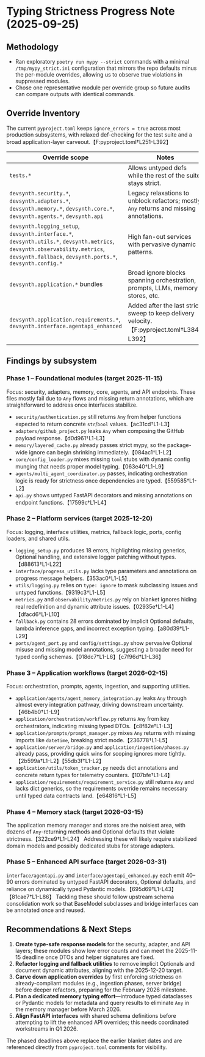 # Typing Strictness Progress Note (2025-09-25)

## Methodology
- Ran exploratory `poetry run mypy --strict` commands with a minimal `/tmp/mypy_strict.ini` configuration that mirrors the repo defaults minus the per-module overrides, allowing us to observe true violations in suppressed modules.
- Chose one representative module per override group so future audits can compare outputs with identical commands.

## Override Inventory
The current `pyproject.toml` keeps `ignore_errors = true` across most production subsystems, with relaxed def-checking for the test suite and a broad application-layer carveout.【F:pyproject.toml†L251-L392】

| Override scope | Notes |
| --- | --- |
| `tests.*` | Allows untyped defs while the rest of the suite stays strict. |
| `devsynth.security.*`, `devsynth.adapters.*`, `devsynth.memory.*`, `devsynth.core.*`, `devsynth.agents.*`, `devsynth.api` | Legacy relaxations to unblock refactors; mostly `Any` returns and missing annotations. |
| `devsynth.logging_setup`, `devsynth.interface.*`, `devsynth.utils.*`, `devsynth.metrics`, `devsynth.observability.metrics`, `devsynth.fallback`, `devsynth.ports.*`, `devsynth.config.*` | High fan-out services with pervasive dynamic patterns. |
| `devsynth.application.*` bundles | Broad ignore blocks spanning orchestration, prompts, LLMs, memory stores, etc. |
| `devsynth.application.requirements.*`, `devsynth.interface.agentapi_enhanced` | Added after the last strict sweep to keep delivery velocity.【F:pyproject.toml†L384-L392】 |

## Findings by subsystem

### Phase 1 – Foundational modules (target 2025-11-15)
Focus: security, adapters, memory, core, agents, and API endpoints. These files mostly fail due to `Any` flows and missing return annotations, which are straightforward to address once interfaces stabilize.

- `security/authentication.py` still returns `Any` from helper functions expected to return concrete `str`/`bool` values.【ac31cd†L1-L3】
- `adapters/github_project.py` leaks `Any` when composing the GitHub payload response.【d0d961†L1-L3】
- `memory/layered_cache.py` already passes strict mypy, so the package-wide ignore can begin shrinking immediately.【084ac1†L1-L2】
- `core/config_loader.py` mixes missing `toml` stubs with dynamic config munging that needs proper model typing.【063e40†L1-L9】
- `agents/multi_agent_coordinator.py` passes, indicating orchestration logic is ready for strictness once dependencies are typed.【559585†L1-L2】
- `api.py` shows untyped FastAPI decorators and missing annotations on endpoint functions.【17599c†L1-L4】

### Phase 2 – Platform services (target 2025-12-20)
Focus: logging, interface utilities, metrics, fallback logic, ports, config loaders, and shared utils.

- `logging_setup.py` produces 18 errors, highlighting missing generics, Optional handling, and extensive logger patching without types.【d88613†L1-L22】
- `interface/progress_utils.py` lacks type parameters and annotations on progress message helpers.【353ac0†L1-L5】
- `utils/logging.py` relies on `type: ignore` to mask subclassing issues and untyped functions.【9319c3†L1-L5】
- `metrics.py` and `observability/metrics.py` rely on blanket ignores hiding real redefinition and dynamic attribute issues.【02935e†L1-L4】【dfacd6†L1-L10】
- `fallback.py` contains 28 errors dominated by implicit Optional defaults, lambda inference gaps, and incorrect exception typing.【a80d39†L1-L29】
- `ports/agent_port.py` and `config/settings.py` show pervasive Optional misuse and missing model annotations, suggesting a broader need for typed config schemas.【018dc7†L1-L6】【c7f96d†L1-L36】

### Phase 3 – Application workflows (target 2026-02-15)
Focus: orchestration, prompts, agents, ingestion, and supporting utilities.

- `application/agents/agent_memory_integration.py` leaks `Any` through almost every integration pathway, driving downstream uncertainty.【46b4b0†L1-L9】
- `application/orchestration/workflow.py` returns `Any` from key orchestrators, indicating missing typed DTOs.【c8f82e†L1-L3】
- `application/prompts/prompt_manager.py` mixes `Any` returns with missing imports like `datetime`, breaking strict mode.【236778†L1-L5】
- `application/server/bridge.py` and `application/ingestion/phases.py` already pass, providing quick wins for scoping ignores more tightly.【2b599a†L1-L2】【55db3f†L1-L2】
- `application/utils/token_tracker.py` needs dict annotations and concrete return types for telemetry counters.【107bfe†L1-L4】
- `application/requirements/requirement_service.py` still returns `Any` and lacks dict generics, so the requirements override remains necessary until typed data contracts land.【e64816†L1-L5】

### Phase 4 – Memory stack (target 2026-03-15)
The application memory manager and stores are the noisiest area, with dozens of `Any`-returning methods and Optional defaults that violate strictness.【322ce9†L1-L24】 Addressing these will likely require stabilized domain models and possibly dedicated stubs for storage adapters.

### Phase 5 – Enhanced API surface (target 2026-03-31)
`interface/agentapi.py` and `interface/agentapi_enhanced.py` each emit 40–90 errors dominated by untyped FastAPI decorators, Optional defaults, and reliance on dynamically typed Pydantic models.【695d69†L1-L43】【81cae7†L1-L86】 Tackling these should follow upstream schema consolidation work so that BaseModel subclasses and bridge interfaces can be annotated once and reused.

## Recommendations & Next Steps
1. **Create type-safe response models** for the security, adapter, and API layers; these modules show low error counts and can meet the 2025-11-15 deadline once DTOs and helper signatures are fixed.
2. **Refactor logging and fallback utilities** to remove implicit Optionals and document dynamic attributes, aligning with the 2025-12-20 target.
3. **Carve down application overrides** by first enforcing strictness on already-compliant modules (e.g., ingestion phases, server bridge) before deeper refactors, preparing for the February 2026 milestone.
4. **Plan a dedicated memory typing effort**—introduce typed dataclasses or Pydantic models for metadata and query results to eliminate `Any` in the memory manager before March 2026.
5. **Align FastAPI interfaces** with shared schema definitions before attempting to lift the enhanced API overrides; this needs coordinated workstreams in Q1 2026.

The phased deadlines above replace the earlier blanket dates and are referenced directly from `pyproject.toml` comments for visibility.
